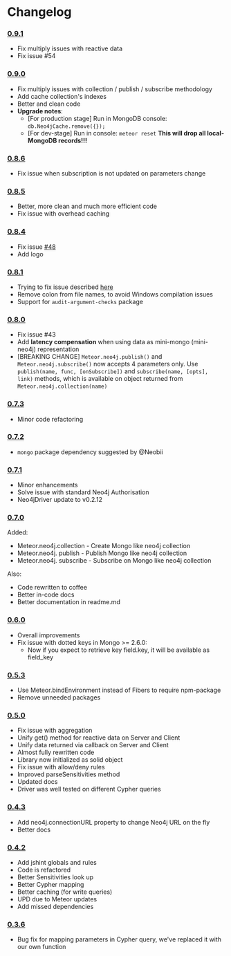 Changelog
=========

### [0.9.1](https://github.com/VeliovGroup/ostrio-Neo4jreactivity/releases/tag/v0.9.1)
* Fix multiply issues with reactive data
* Fix issue #54

### [0.9.0](https://github.com/VeliovGroup/ostrio-Neo4jreactivity/releases/tag/v0.9.0)
* Fix multiply issues with collection / publish / subscribe methodology
* Add cache collection's indexes
* Better and clean code
* __Upgrade notes__:
  - [For production stage] Run in MongoDB console: `db.Neo4jCache.remove({});`
  - [For dev-stage] Run in console: `meteor reset` __This will drop all local-MongoDB records!!!__

### [0.8.6](https://github.com/VeliovGroup/ostrio-Neo4jreactivity/releases/tag/v0.8.6)
* Fix issue when subscription is not updated on parameters change

### [0.8.5](https://github.com/VeliovGroup/ostrio-Neo4jreactivity/releases/tag/v0.8.5)

* Better, more clean and much more efficient code
* Fix issue with overhead caching

### [0.8.4](https://github.com/VeliovGroup/ostrio-Neo4jreactivity/releases/tag/v0.8.4)

* Fix issue [#48](https://github.com/VeliovGroup/ostrio-neo4jdriver/issues/48)
* Add logo

### [0.8.1](https://github.com/VeliovGroup/ostrio-Neo4jreactivity/releases/tag/v0.8.1)

* Trying to fix issue described [here](https://github.com/VeliovGroup/ostrio-neo4jdriver/issues/11)
* Remove colon from file names, to avoid Windows compilation issues
* Support for `audit-argument-checks` package

### [0.8.0](https://github.com/VeliovGroup/ostrio-Neo4jreactivity/releases/tag/v0.8.0)

* Fix issue #43
* Add __latency compensation__ when using data as mini-mongo (mini-neo4j) representation
* [BREAKING CHANGE] `Meteor.neo4j.publish()` and `Meteor.neo4j.subscribe()` now accepts 4 parameters only. Use `publish(name, func, [onSubscribe])` and `subscribe(name, [opts], link)` methods, which is available on object returned from `Meteor.neo4j.collection(name)`

### [0.7.3](https://github.com/VeliovGroup/ostrio-Neo4jreactivity/releases/tag/v0.7.3)

* Minor code refactoring

### [0.7.2](https://github.com/VeliovGroup/ostrio-Neo4jreactivity/releases/tag/v0.7.2)

* `mongo` package dependency suggested by @Neobii

### [0.7.1](https://github.com/VeliovGroup/ostrio-Neo4jreactivity/releases/tag/v0.7.1)

* Minor enhancements
* Solve issue with standard Neo4j Authorisation
* Neo4jDriver update to v0.2.12

### [0.7.0](https://github.com/VeliovGroup/ostrio-Neo4jreactivity/releases/tag/v0.7.0)

Added:
* Meteor.neo4j.collection - Create Mongo like neo4j collection
* Meteor.neo4j. publish - Publish Mongo like neo4j collection
* Meteor.neo4j. subscribe - Subscribe on Mongo like neo4j collection

Also:
* Code rewritten to coffee
* Better in-code docs
* Better documentation in readme.md

### [0.6.0](https://github.com/VeliovGroup/ostrio-Neo4jreactivity/releases/tag/v0.6.0)

* Overall improvements
* Fix issue with dotted keys in Mongo >= 2.6.0:
  - Now if you expect to retrieve key field.key, it will be available as field_key

### [0.5.3](https://github.com/VeliovGroup/ostrio-Neo4jreactivity/releases/tag/v0.5.3)

* Use Meteor.bindEnvironment instead of Fibers to require npm-package
* Remove unneeded packages

### [0.5.0](https://github.com/VeliovGroup/ostrio-Neo4jreactivity/releases/tag/v0.5.0)

* Fix issue with aggregation
* Unify get() method for reactive data on Server and Client
* Unify data returned via callback on Server and Client
* Almost fully rewritten code
* Library now initialized as solid object
* Fix issue with allow/deny rules
* Improved parseSensitivities method
* Updated docs
* Driver was well tested on different Cypher queries

### [0.4.3](https://github.com/VeliovGroup/ostrio-Neo4jreactivity/releases/tag/v0.4.3)

* Add neo4j.connectionURL property to change Neo4j URL on the fly
* Better docs

### [0.4.2](https://github.com/VeliovGroup/ostrio-Neo4jreactivity/releases/tag/v0.4.2)

* Add jshint globals and rules
* Code is refactored
* Better Sensitivities look up
* Better Cypher mapping
* Better caching (for write queries)
* UPD due to Meteor updates
* Add missed dependencies

### [0.3.6](https://github.com/VeliovGroup/ostrio-Neo4jreactivity/releases/tag/v0.3.6)

* Bug fix for mapping parameters in Cypher query, we've replaced it with our own function
